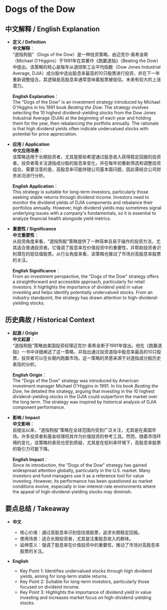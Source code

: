 # Dogs of the Dow

## 中文解释 / English Explanation

* **定义 / Definition**  
  **中文解释**：  
  “道指狗股”（Dogs of the Dow）是一种投资策略，由迈克尔·奥希金斯（Michael O'Higgins）于1991年在其著作《跑赢道指》（Beating the Dow）中提出。该策略的核心是每年从道琼斯工业平均指数（Dow Jones Industrial Average, DJIA）成分股中选出股息率最高的10只股票进行投资，并在下一年重新调整组合。其逻辑是高股息率通常意味着股票被低估，未来有较大的上涨潜力。  

  **English Explanation**：  
  The "Dogs of the Dow" is an investment strategy introduced by Michael O'Higgins in his 1991 book *Beating the Dow*. The strategy involves selecting the 10 highest dividend-yielding stocks from the Dow Jones Industrial Average (DJIA) at the beginning of each year and holding them for the year, then rebalancing the portfolio annually. The rationale is that high dividend yields often indicate undervalued stocks with potential for price appreciation.

* **应用 / Application**  
  **中文应用场景**：  
  该策略适用于长期投资者，尤其是那些希望通过股息收入获得稳定回报的投资者。投资者需关注道指成分股的股息率变化，并在每年初重新筛选和调整投资组合。需要注意的是，高股息率可能伴随公司基本面问题，因此需结合公司财务状况进行分析。  

  **English Application**：  
  This strategy is suitable for long-term investors, particularly those seeking stable returns through dividend income. Investors need to monitor the dividend yields of DJIA components and rebalance their portfolios annually. However, high dividend yields may sometimes signal underlying issues with a company's fundamentals, so it is essential to analyze financial health alongside yield metrics.

* **重要性 / Significance**  
  **中文重要性**：  
  从投资角度来看，“道指狗股”策略提供了一种简单且易于操作的投资方法，尤其适合普通投资者。它强调了股息率在价值投资中的重要性，并帮助投资者识别潜在的低估值股票。从行业角度来看，该策略也推动了市场对高股息率股票的关注。  

  **English Significance**：  
  From an investment perspective, the "Dogs of the Dow" strategy offers a straightforward and accessible approach, particularly for retail investors. It highlights the importance of dividend yield in value investing and helps identify potentially undervalued stocks. From an industry standpoint, the strategy has drawn attention to high-dividend-yielding stocks.

## 历史典故 / Historical Context

* **起源 / Origin**  
  **中文起源**：  
  “道指狗股”策略由美国投资经理迈克尔·奥希金斯于1991年提出。他在《跑赢道指》一书中详细阐述了这一策略，并指出通过投资道指中股息率最高的10只股票，投资者可以在长期内跑赢市场。这一策略的灵感来源于对道指成分股历史表现的分析。  

  **English Origin**：  
  The "Dogs of the Dow" strategy was introduced by American investment manager Michael O'Higgins in 1991. In his book *Beating the Dow*, he detailed the strategy, arguing that investing in the 10 highest dividend-yielding stocks in the DJIA could outperform the market over the long term. The strategy was inspired by historical analysis of DJIA component performance.

* **影响 / Impact**  
  **中文影响**：  
  自提出以来，“道指狗股”策略在全球范围内受到广泛关注，尤其是在美国市场。许多投资者和基金经理将其作为价值投资的参考工具。然而，随着市场环境的变化，该策略的表现也受到质疑，尤其是在低利率环境下，高股息率股票的吸引力可能下降。  

  **English Impact**：  
  Since its introduction, the "Dogs of the Dow" strategy has gained widespread attention globally, particularly in the U.S. market. Many investors and fund managers use it as a reference tool for value investing. However, its performance has been questioned as market conditions evolve, especially in low-interest-rate environments where the appeal of high-dividend-yielding stocks may diminish.

## 要点总结 / Takeaway

* **中文**  
  - 核心价值：通过高股息率识别低估值股票，追求长期稳定回报。  
  - 使用场景：适合长期投资者，尤其是注重股息收入的群体。  
  - 延伸意义：强调了股息率在价值投资中的重要性，推动了市场对高股息率股票的关注。  

* **English**  
  - Key Point 1: Identifies undervalued stocks through high dividend yields, aiming for long-term stable returns.  
  - Key Point 2: Suitable for long-term investors, particularly those focused on dividend income.  
  - Key Point 3: Highlights the importance of dividend yield in value investing and increases market focus on high-dividend-yielding stocks.